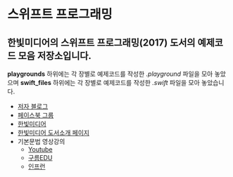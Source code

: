 # 스위프트 프로그래밍 #

한빛미디어의 스위프트 프로그래밍(2017) 도서의 예제코드 모음 저장소입니다.
----------------------------

**playgrounds** 하위에는 각 장별로 예제코드를 작성한 *.playground* 파일을 모아 놓았으며
**swift_files** 하위에는 각 장별로 예제코드를 작성한 *.swift* 파일을 모아 놓았습니다.

* [저자 블로그](http://blog.yagom.net)
* [페이스북 그룹](https://facebook.com/groups/yagom)
* [한빛미디어](http://www.hanbit.co.kr/)
* [한빛미디어 도서소개 페이지](http://www.hanbit.co.kr/store/books/look.php?p_code=B2206901403)
* 기본문법 영상강의
	* [Youtube](https://yagom.github.io/swift_basic/)
	* [구름EDU](http://edu.goorm.io/lecture/1141/%EC%95%BC%EA%B3%B0%EC%9D%98-%EC%8A%A4%EC%9C%84%ED%94%84%ED%8A%B8-%ED%94%84%EB%A1%9C%EA%B7%B8%EB%9E%98%EB%B0%8D)
	* [인프런](https://www.inflearn.com/course/%EC%8A%A4%EC%9C%84%ED%94%84%ED%8A%B8-%EA%B8%B0%EB%B3%B8-%EB%AC%B8%EB%B2%95/)
